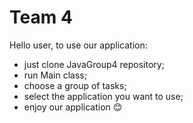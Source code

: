 # Team 4 
Hello user, to use our application: 
- just clone JavaGroup4 repository;
- run Main class;
- choose a group of tasks;
- select the application you want to use;
- enjoy our application 😊




